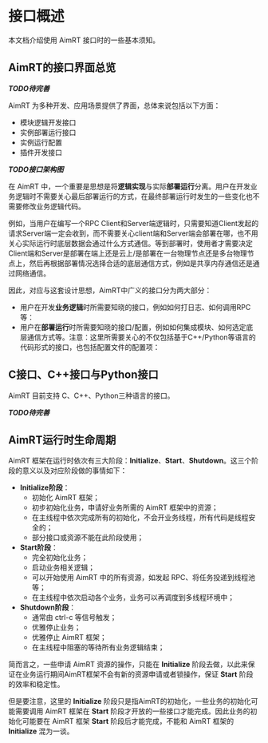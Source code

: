 
# 接口概述


本文档介绍使用 AimRT 接口时的一些基本须知。

## AimRT的接口界面总览

***TODO待完善***

AimRT 为多种开发、应用场景提供了界面，总体来说包括以下方面：
- 模块逻辑开发接口
- 实例部署运行接口
- 实例运行配置
- 插件开发接口

***TODO接口架构图***

在 AimRT 中，一个重要是思想是将**逻辑实现**与实际**部署运行**分离。用户在开发业务逻辑时不需要关心最后部署运行的方式，在最终部署运行时发生的一些变化也不需要修改业务逻辑代码。

例如，当用户在编写一个RPC Client和Server端逻辑时，只需要知道Client发起的请求Server端一定会收到，而不需要关心client端和Server端会部署在哪，也不用关心实际运行时底层数据会通过什么方式通信。等到部署时，使用者才需要决定Client端和Server是部署在端上还是云上/是部署在一台物理节点还是多台物理节点上，然后再根据部署情况选择合适的底层通信方式，例如是共享内存通信还是通过网络通信。

因此，对应与这套设计思想，AimRT中广义的接口分为两大部分：
- 用户在开发**业务逻辑**时所需要知晓的接口，例如如何打日志、如何调用RPC等：
- 用户在**部署运行**时所需要知晓的接口/配置，例如如何集成模块、如何选定底层通信方式等。注意：这里所需要关心的不仅包括基于C++/Python等语言的代码形式的接口，也包括配置文件的配置项：


## C接口、C++接口与Python接口

AimRT 目前支持 C、C++、Python三种语言的接口。


***TODO待完善***



## AimRT运行时生命周期

AimRT 框架在运行时依次有三大阶段：**Initialize**、**Start**、**Shutdown**。这三个阶段的意义以及对应阶段做的事情如下：
- **Initialize阶段**：
  - 初始化 AimRT 框架；
  - 初步初始化业务，申请好业务所需的 AimRT 框架中的资源；
  - 在主线程中依次完成所有的初始化，不会开业务线程，所有代码是线程安全的；
  - 部分接口或资源不能在此阶段使用；
- **Start阶段**：
  - 完全初始化业务；
  - 启动业务相关逻辑；
  - 可以开始使用 AimRT 中的所有资源，如发起 RPC、将任务投递到线程池等；
  - 在主线程中依次启动各个业务，业务可以再调度到多线程环境中；
- **Shutdown阶段**：
  - 通常由 ctrl-c 等信号触发；
  - 优雅停止业务；
  - 优雅停止 AimRT 框架；
  - 在主线程中阻塞的等待所有业务逻辑结束；

简而言之，一些申请 AimRT 资源的操作，只能在 **Initialize** 阶段去做，以此来保证在业务运行期间AimRT框架不会有新的资源申请或者锁操作，保证 **Start** 阶段的效率和稳定性。

但是要注意，这里的 **Initialize** 阶段只是指AimRT的初始化，一些业务的初始化可能需要调用 AimRT 框架在 **Start** 阶段才开放的一些接口才能完成。因此业务的初始化可能要在 AimRT 框架 **Start** 阶段后才能完成，不能和 AimRT 框架的 **Initialize** 混为一谈。

